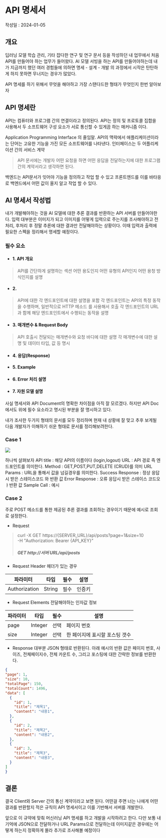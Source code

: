 # API 명세서
작성일 : 2024-01-05
## 개요
딥러닝 모델 학습 관리, 기타 잡다한 연구 및 연구 문서 등을 작성하던 내 업무에서 처음 API를 만들어야 하는 업무가 들어왔다.
AI 모델 서빙을 하는 API를 만들어야하는데 내가 지금까지 했던 여러 경험들에 의하면 명세 - 설계 - 개발 의 과정에서 시작은 탄탄하게 하지 못하면 무너지는 경우가 많았다.

API 명세를 하기 위해서 무엇을 해야하고 가장 스탠다드한 형태가 무엇인지 한번 알아보자

## API 명세란
API는 컴퓨터와 프로그램 간의 연결이라고 정의된다.
API는 정의 및 프로토콜 집합을 사용해서 두 소프트웨어 구성 요소가 서로 통신할 수 있게끔 하는 매커니즘 이다.

Application Programming Interface 의 줄임말. API의 맥락에서 애플리케이션이라는 단어는 고유한 기능을 가진 모든 소프트웨어를 나타낸다.
인터페이스는 두 어플리케이션 간의 서비스 계약
> API 문서에는 개발자 어떤 요청을 하면 어떤 응답을 전달하는지에 대한 프로그램 간의 계약서라고 생각하면 된다.

백엔드는 API문서가 잇어야 기능을 정의하고 작업 할 수 있고 프론트엔드를 이를 바타응로 백엔드에서 어떤 값이 올지 알고 작업 할 수 있다. 

## AI 명세서 작성법
내가 개발해야하는 것을 AI 모델에 대한 추론 결과를 반환하는 API 서버를 만들어야한다.
입력 대부분은 이미지가 되고 이미지를 어떻게 입력으로 주는지를 조사해야하고
전처리, 후처리 후 정말 추론에 대한 결과만 전달해야하는 상황이다.
이때 입력과 출력에 필요한 스펙을 정리해서 명세할 예정이다.

### 필수 요소
- #### 1. API 개요
>API를 간단하게 설명하는 섹션
어떤 용도인지 어떤 유형의 API인지 어떤 용청 방식인지를 설명

- #### 2. 
> API에 대한 각 엔드포인트에 대한 설명을 포함
각 엔드포인트는 API의 특정 동작을 수행하며, 일반적으로 HTTP 메소드 를 사용해서 호출
각 엔드포인트의 URL과 함께 해당 엔드포인트에서 수행되는 동작을 설명

- #### 3. 매개변수 & Request Body
> API 호출시 전달되는 매개변수와 요청 바디에 대한 설명
각 매개변수에 대한 설명 및 데이터 타입, 값 등 명시

- #### 4. 응답(Response)
- #### 5. Example
- #### 6. Error 처리 설명
- #### 7. 자원 모델 설명

사실 명세서와 API Document의 명확한 차이점을 아직 잘 모르겠다.
하지만 API Doc에서도 위에 필수 요소라고 명시된 부분을 잘 명시하고 있다.

내가 조사한 두가지 형태의 문서를 모두 정리하며 현재 내 상황에 잘 맞고 추후 보게될 다음 개발자가 이해하기 쉬운 형태로 문서를 정리해보려한다.

### Case 1
![](https://velog.velcdn.com/images/kimdodo/post/009b626b-d0ee-4a90-ada6-3a40f902a091/image.png)

하나씩 살펴보자
API title : 해당 API의 이름이다 (login,logout)
URL : API 경로 즉 엔드포인트를 의미한다.
Method : GET,POST,PUT,DELETE (CRUD)를 의미
URL Params : URL을 통해서 값을 넘길경우를 의미한다.
Success Response : 정상 응답시 받은 스테이스코드 와 반환 값
Error Response : 오류 응답시 받은 스테이스 코드오 ㅏ반환 값
Sample Call : 예시


### Case 2
주로 POST 메소드를 통한 제공된 추론 결과를 조회하는 경우이기 때문에 예시로 조회로 설정한다.

- Request
>curl -X GET https://{SERVER_URL}/api/posts?page=1&size=10 \
  -H "Authorization: Bearer {API_KEY}"
> ##### GET http://서버 URL/api/posts
 
 - Request Header
 헤더가 있는 경우
 
  |파라미터|타입|필수|설명|
  |------|--|--|--|
  |Authorization|String|필수|인증키|
 - Request Elements
  전달해야하는 인자값 정보
  
  |파라미터|타입|필수|설명|
  |------|--|--|--|
  |page|Integer|선택|페이지 번호|
  |size|Integer|선택|한 페이지에 표시할 포스팅 갯수|
  
  - Response
  대부분 JSON 형태로 반환된다.
  아래 예시의 반환 값은 페이지 번호, 사이즈, 전체페이지수, 전체 카운트 수, 그리고 포스팅에 대한 간략한 정보를 반환한다.
  
  ```json
{
  "page": 1,
  "size": 10,
  "totalPage": 150,
  "totalCount": 1496,
  "data": [
  	{
      "id": 1,
      "title": "제목1",
      "content": "내용1",
    },
    {
      "id": 2,
      "title": "제목2",
      "content": "내용2",
    },
    {
      "id": 3,
      "title": "제목3",
      "content": "내용3",
    }
  ]
}
  ```
  
## 결론
  결국 Client와 Server 간의 통신 계약이라고 보면 된다.
  어떤걸 주면 너는 나에게 어떤 결과를 반환할지 적은 규칙이 API 명세서이고
  이를 기반해서 서버를 개발한다.
  
  앞으로 이 규약에 맞춰 머신러닝 API 명세를 하고 개발을 시작하려고 한다.
  다만 보통 내 기억에 JSON으로 전달하거나 URL Params으로 전달하는데 이미지같은 경우에는 어떻게 하는지 정확하게 몰라 추가로 조사해볼 예정이다